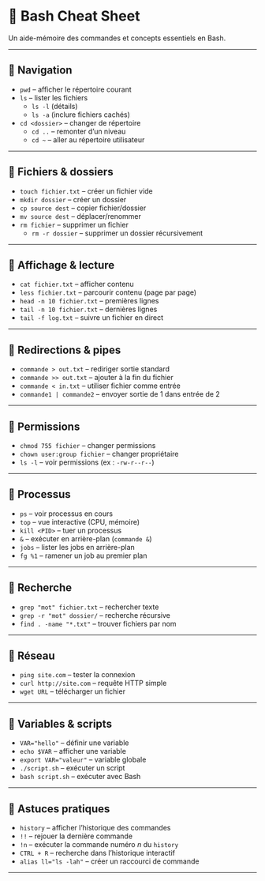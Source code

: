 # 🐚 Bash Cheat Sheet

Un aide-mémoire des commandes et concepts essentiels en Bash.

---

## 🔹 Navigation
- `pwd` – afficher le répertoire courant  
- `ls` – lister les fichiers  
  - `ls -l` (détails)  
  - `ls -a` (inclure fichiers cachés)  
- `cd <dossier>` – changer de répertoire  
  - `cd ..` – remonter d’un niveau  
  - `cd ~` – aller au répertoire utilisateur  

---

## 🔹 Fichiers & dossiers
- `touch fichier.txt` – créer un fichier vide  
- `mkdir dossier` – créer un dossier  
- `cp source dest` – copier fichier/dossier  
- `mv source dest` – déplacer/renommer  
- `rm fichier` – supprimer un fichier  
  - `rm -r dossier` – supprimer un dossier récursivement  

---

## 🔹 Affichage & lecture
- `cat fichier.txt` – afficher contenu  
- `less fichier.txt` – parcourir contenu (page par page)  
- `head -n 10 fichier.txt` – premières lignes  
- `tail -n 10 fichier.txt` – dernières lignes  
- `tail -f log.txt` – suivre un fichier en direct  

---

## 🔹 Redirections & pipes
- `commande > out.txt` – rediriger sortie standard  
- `commande >> out.txt` – ajouter à la fin du fichier  
- `commande < in.txt` – utiliser fichier comme entrée  
- `commande1 | commande2` – envoyer sortie de 1 dans entrée de 2  

---

## 🔹 Permissions
- `chmod 755 fichier` – changer permissions  
- `chown user:group fichier` – changer propriétaire  
- `ls -l` – voir permissions (ex : `-rw-r--r--`)  

---

## 🔹 Processus
- `ps` – voir processus en cours  
- `top` – vue interactive (CPU, mémoire)  
- `kill <PID>` – tuer un processus  
- `&` – exécuter en arrière-plan (`commande &`)  
- `jobs` – lister les jobs en arrière-plan  
- `fg %1` – ramener un job au premier plan  

---

## 🔹 Recherche
- `grep "mot" fichier.txt` – rechercher texte  
- `grep -r "mot" dossier/` – recherche récursive  
- `find . -name "*.txt"` – trouver fichiers par nom  

---

## 🔹 Réseau
- `ping site.com` – tester la connexion  
- `curl http://site.com` – requête HTTP simple  
- `wget URL` – télécharger un fichier  

---

## 🔹 Variables & scripts
- `VAR="hello"` – définir une variable  
- `echo $VAR` – afficher une variable  
- `export VAR="valeur"` – variable globale  
- `./script.sh` – exécuter un script  
- `bash script.sh` – exécuter avec Bash  

---

## 🔹 Astuces pratiques
- `history` – afficher l’historique des commandes  
- `!!` – rejouer la dernière commande  
- `!n` – exécuter la commande numéro *n* du `history`  
- `CTRL + R` – recherche dans l’historique interactif  
- `alias ll="ls -lah"` – créer un raccourci de commande  

---